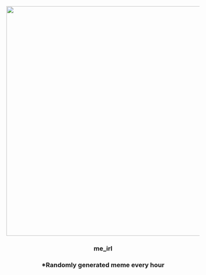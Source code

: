 <p align="center">
        <img src="https://i.redd.it/lpvh55hpwy291.png" width="600" height="600">
        </p>
        <h3 align="center">me_irl</h3>
        <h3 align="center">*Randomly generated meme every hour</h3>
    